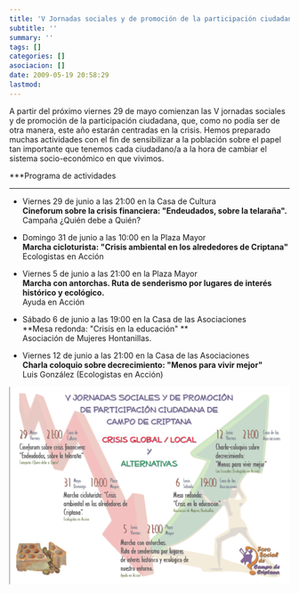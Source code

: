 ```yaml
---
title: 'V Jornadas sociales y de promoción de la participación ciudadana'
subtitle: ''
summary: ''
tags: []
categories: []
asociacion: []
date: 2009-05-19 20:58:29
lastmod:
---
```


A partir del próximo viernes 29 de mayo comienzan las V jornadas sociales y de promoción de la participación ciudadana, que, como no podía ser de otra manera, este año estarán centradas en la crisis. Hemos preparado muchas actividades con el fin de sensibilizar a la población sobre el papel tan importante que tenemos cada ciudadano/a a la hora de cambiar el sistema socio-económico en que vivimos.

***Programa de actividades
***


-  Viernes 29 de junio a las 21:00 en la Casa de Cultura<br>
**Cineforum sobre la crisis financiera: "Endeudados, sobre la telaraña".**<br>
Campaña ¿Quién debe a Quién?


-  Domingo 31 de junio a las 10:00 en la Plaza Mayor <br>
**Marcha cicloturista: "Crisis ambiental en los alrededores de Criptana"**<br>
Ecologistas en Acción


-  Viernes 5 de junio a las 21:00 en la Plaza Mayor<br>
**Marcha con antorchas. Ruta de senderismo por lugares de interés histórico y ecológico.**<br>
Ayuda en Acción


-  Sábado 6 de junio a las 19:00 en la Casa de las Asociaciones<br>
**Mesa redonda: "Crisis en la educación" **<br>
Asociación de Mujeres Hontanillas.


-  Viernes 12 de junio a las 21:00 en la Casa de las Asociaciones<br>
**Charla coloquio sobre decrecimiento: "Menos para vivir mejor"**<br>
Luis González (Ecologistas en Acción)

<img src="img/cartel_jornadas1.png#cente" alt="" width="600">
